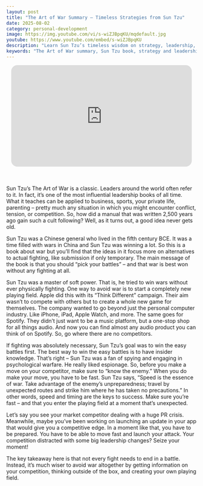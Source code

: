 ```yaml
---
layout: post
title: "The Art of War Summary – Timeless Strategies from Sun Tzu"
date: 2025-08-02
category: personal-development
image: https://img.youtube.com/vi/s-wiZJBpqKU/mqdefault.jpg
youtube: https://www.youtube.com/embed/s-wiZJBpqKU
description: "Learn Sun Tzu’s timeless wisdom on strategy, leadership, and conflict from The Art of War—lessons that apply far beyond the battlefield."
keywords: "The Art of War summary, Sun Tzu book, strategy and leadership, business warfare tactics, ancient wisdom for success"
---
```


<div style="display: flex; justify-content: center; margin-bottom: 20px;">
  <div style="aspect-ratio: 16 / 9; width: 95%; max-width: 700px; position: relative;">
    <iframe 
      src="https://www.youtube.com/embed/s-wiZJBpqKU"
      title="The Art of War Summary – Timeless Strategies from Sun Tzu for Business, Life, and Leadership"
      allowfullscreen
      frameborder="0"
      style="position: absolute; inset: 0; width: 100%; height: 100%; border-radius: 16px;">
    </iframe>
  </div>
</div>

<div style="height: 15px;"></div>
<!-- ..................................................................... -->

Sun Tzu’s The Art of War is a classic. Leaders around the world often refer to it. In fact, it’s one of the most influential leadership books of all time. What it teaches can be applied to business, sports, your private life, parenting – pretty much any situation in which you might encounter conflict, tension, or competition. So, how did a manual that was written 2,500 years ago gain such a cult following? Well, as it turns out, a good idea never gets old.


Sun Tzu was a Chinese general who lived in the fifth century BCE. It was a time filled with wars in China and Sun Tzu was winning a lot. So this is a book about war but you’ll find that the ideas in it focus more on alternatives to actual fighting, like submission if only temporary. The main message of the book is that you should “pick your battles” – and that war is best won without any fighting at all.


Sun Tzu was a master of soft power. That is, he tried to win wars without ever physically fighting. One way to avoid war is to start a completely new playing field. Apple did this with its “Think Different” campaign. Their aim wasn’t to compete with others but to create a whole new game for themselves. The company wanted to go beyond just the personal computer industry. Like iPhone, iPad, Apple Watch, and more. The same goes for Spotify. They didn’t just want to be a music platform, but a one-stop shop for all things audio. And now you can find almost any audio product you can think of on Spotify. So, go where there are no competitors.


If fighting was absolutely necessary, Sun Tzu’s goal was to win the easy battles first. The best way to win the easy battles is to have insider knowledge. That’s right – Sun Tzu was a fan of spying and engaging in psychological warfare. He really liked espionage. So, before you make a move on your competitor, make sure to “know the enemy.” When you do make your move, you have to be fast. Sun Tzu says, “Speed is the essence of war. Take advantage of the enemy’s unpreparedness; travel by unexpected routes and strike him where he has taken no precautions.” In other words, speed and timing are the keys to success. Make sure you’re fast – and that you enter the playing field at a moment that’s unexpected. 


Let’s say you see your market competitor dealing with a huge PR crisis. Meanwhile, maybe you’ve been working on launching an update in your app that would give you a competitive edge. In a moment like that, you have to be prepared. You have to be able to move fast and launch your attack. Your competition distracted with some big leadership changes? Seize your moment! 


The key takeaway here is that not every fight needs to end in a battle. Instead, it’s much wiser to avoid war altogether by getting information on your competition, thinking outside of the box, and creating your own playing field.



